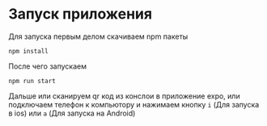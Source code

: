 # Запуск приложения

Для запуска первым делом скачиваем npm пакеты
```
npm install
```

После чего запускаем

```
npm run start
```

Дальше или сканируем qr код из конслои в приложение expo, или подключаем телефон к компьютору и нажимаем кнопку ```i``` (Для запуска в ios) или ```a``` (Для запуска на Android)
